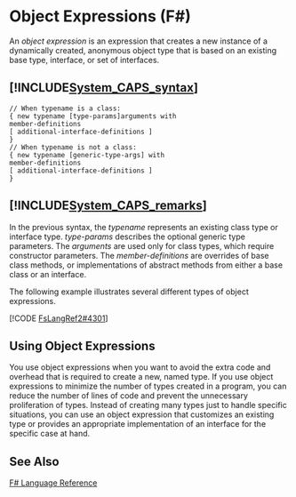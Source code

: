 # Object Expressions (F#)

An *object expression* is an expression that creates a new instance of a dynamically created, anonymous object type that is based on an existing base type, interface, or set of interfaces.


## [!INCLUDE[System_CAPS_syntax](//System/Token/System_CAPS_syntax_md.md)]

```
// When typename is a class:
{ new typename [type-params]arguments with
member-definitions
[ additional-interface-definitions ]
}
// When typename is not a class:
{ new typename [generic-type-args] with
member-definitions
[ additional-interface-definitions ]
}
```

## [!INCLUDE[System_CAPS_remarks](//System/Token/System_CAPS_remarks_md.md)]
In the previous syntax, the *typename* represents an existing class type or interface type. *type-params* describes the optional generic type parameters. The *arguments* are used only for class types, which require constructor parameters. The *member-definitions* are overrides of base class methods, or implementations of abstract methods from either a base class or an interface.

The following example illustrates several different types of object expressions.

[!CODE [FsLangRef2#4301](../CodeSnippet/VS_Snippets_Fsharp/fslangref2/FSharp/fs/objectexpressions.fs#4301)]
    
## Using Object Expressions
You use object expressions when you want to avoid the extra code and overhead that is required to create a new, named type. If you use object expressions to minimize the number of types created in a program, you can reduce the number of lines of code and prevent the unnecessary proliferation of types. Instead of creating many types just to handle specific situations, you can use an object expression that customizes an existing type or provides an appropriate implementation of an interface for the specific case at hand.


## See Also
[F&#35; Language Reference](F%23+Language+Reference.md)

